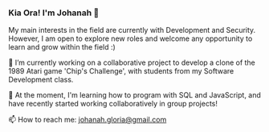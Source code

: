 ### Kia Ora! I'm Johanah 👋
My main interests in the field are currently with Development and Security.
However, I am open to explore new roles and welcome any opportunity to learn and grow within the field :)

🔭 I’m currently working on a collaborative project to develop a clone of the 1989 Atari game 'Chip's Challenge', with students from my Software Development class. 

🌱 At the moment, I'm learning how to program with SQL and JavaScript, and have recently started working collaboratively in group projects! 

📫 How to reach me: johanah.gloria@gmail.com
<!--
**johanahg/johanahg** is a ✨ _special_ ✨ repository because its `README.md` (this file) appears on your GitHub profile.

Here are some ideas to get you started:

- 🔭 I’m currently working on ...
- 🌱 I’m currently learning ...
- 👯 I’m looking to collaborate on ...
- 🤔 I’m looking for help with ...
- 💬 Ask me about ...
- 📫 How to reach me: ...
- 😄 Pronouns: ...
- ⚡ Fun fact: ...
-->
